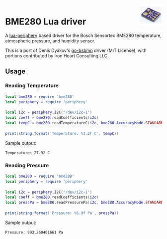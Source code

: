 <img align="right" src="bme280.png" width="70">

# BME280 Lua driver

A [lua-periphery](https://github.com/vsergeev/lua-periphery) based driver for the Bosch Sensortec BME280 temperature, atmospheric pressure, and humidity sensor.

This is a port of Denis Dyakov's [go-bsbmp](https://github.com/d2r2/go-bsbmp) driver (MIT License), with portions contributed by Iron Heart Consulting LLC.

## Usage

### Reading Temperature

```lua
local bme280 = require 'bme280'
local periphery = require 'periphery'

local i2c = periphery.I2C('/dev/i2c-1')
local coeff = bme280.readCoefficients(i2c)
local tempC = bme280.readTemperatureC(i2c, bme280.AccuracyMode.STANDARD, coeff)

print(string.format('Temperature: %3.2f C', tempC))
```

Sample output:

```
Temperature: 27.92 C
```

### Reading Pressure

```lua
local bme280 = require 'bme280'
local periphery = require 'periphery'

local i2c = periphery.I2C('/dev/i2c-1')
local coeff = bme280.readCoefficients(i2c)
local pressPa = bme280.readPressurePa(i2c, bme280.AccuracyMode.STANDARD, coeff)

print(string.format('Pressure: %5.9f Pa', pressPa))
```

Sample output:

```
Pressure: 993.260401661 Pa
```
